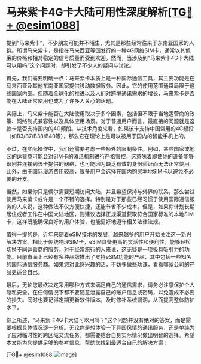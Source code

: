 # 马来紫卡4G卡大陆可用性深度解析[[TG💪+ @esim1088](https://t.me/s/esim1088)]

提到“马来紫卡”，不少朋友可能并不陌生，尤其是那些经常往来于东南亚国家的人群。所谓马来紫卡，是指在马来西亚等国发行的一种4G网络SIM卡，通常以其低廉的价格和相对稳定的信号质量而受到欢迎。然而，当涉及到“马来紫卡4G卡大陆可以用吗”这个问题时，却引发了不少人的疑问与讨论。

首先，我们需要明确一点：马来紫卡本质上是一种国际通信工具，其主要功能是在马来西亚及其他东南亚国家提供移动数据服务。因此，它的使用范围通常局限于这些国家内部。但随着全球化的推进以及人们对跨境通讯需求的增长，马来紫卡是否能在大陆正常使用也成为了许多人关心的话题。

实际上，马来紫卡能否在大陆使用取决于多个因素，包括但不限于当地运营商的政策、网络制式兼容性以及具体应用场景。对于普通用户而言，最直接的问题就是这款卡是否支持国内的4G频段。从技术角度来看，如果该卡支持中国常用的4G频段（如B3/B7/B38/B40等），那么它在理论上是可以被用于国内的智能手机上的。

不过，在实际操作中，我们还需要考虑一些额外的限制条件。例如，某些国家或地区的运营商可能会对SIM卡的激活机制进行严格管控，这意味着即使你的设备能够识别并连接到该卡提供的网络，也可能因为缺乏有效的身份验证而无法正常使用。此外，由于国际漫游费用较高，很多用户会选择在国内购买本地SIM卡以避免不必要的开支。

当然，如果你只是偶尔需要短期访问大陆，并且希望保持与外界的联系，那么尝试使用马来紫卡或许是一个不错的选择。特别是对于那些已经习惯于使用国际通信服务的人来说，这种做法不仅方便快捷，还能节省不少成本。但是，如果你计划长期居住或者工作在中国大陆地区，则建议选择正规渠道获取符合国家标准的本地SIM卡，这样既能确保良好的用户体验，也能更好地遵守相关法律法规。

值得一提的是，近年来随着eSIM技术的发展，越来越多的用户开始关注这一新兴解决方案。相比于传统物理SIM卡，eSIM具备更高的灵活性和便利性，能够轻松切换不同运营商的服务。对于经常旅行的人来说，这无疑是一项极具吸引力的功能。目前市面上已经有多种品牌推出了支持eSIM功能的产品，其中包括一些知名的国际通信服务商。如果您对此感兴趣的话，不妨多做些功课，看看哪家公司的产品更适合自己。

最后，无论您最终决定采用哪种方式来满足自己的通信需求，请务必注意保护个人隐私安全。在任何情况下都不要随意泄露自己的账户信息或密码，以免造成不必要的损失。同时也要记得定期更新软件版本，及时修补系统漏洞，从而提高整体防护水平。

综上所述，“马来紫卡4G卡大陆可以用吗？”这个问题并没有绝对的答案，而是需要根据具体情况逐一分析。无论你是想体验一下异国风情的通讯服务，还是单纯为了应对临时性的跨区域交流任务，都需要结合自身实际情况做出明智的选择。希望本文能为您提供足够的参考信息，帮助您找到最适合自己的解决方案！

[[TG💪+ @esim1088](https://t.me/s/esim1088) ![Image](https://i.postimg.cc/4NQfJmqS/Snipaste-2025-05-13-00-14-12.png)]